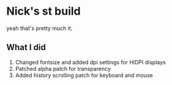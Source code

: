 # Nick's st build

yeah that's pretty much it.

## What I did

1. Changed fontsize and added dpi settings for HiDPI displays
2. Patched alpha patch for transparency
3. Added history scrolling patch for keyboard and mouse

